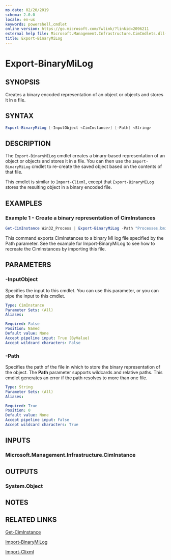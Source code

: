 ```yaml
---
ms.date: 02/20/2019
schema: 2.0.0
locale: en-us
keywords: powershell,cmdlet
online version: https://go.microsoft.com/fwlink/?linkid=2096211
external help file: Microsoft.Management.Infrastructure.CimCmdlets.dll-Help.xml
title: Export-BinaryMiLog
---
```


# Export-BinaryMiLog

## SYNOPSIS
Creates a binary encoded representation of an object or objects and stores it in a file.

## SYNTAX

```powershell
Export-BinaryMiLog [-InputObject <CimInstance>] [-Path] <String>
```

## DESCRIPTION

The `Export-BinaryMILog` cmdlet creates a binary-based representation of an object or objects and
stores it in a file. You can then use the `Import-BinaryMiLog` cmdlet to re-create the saved object
based on the contents of that file.

This cmdlet is similar to `Import-Clixml`, except that `Export-BinaryMILog` stores the resulting
object in a binary encoded file.

## EXAMPLES

### Example 1 - Create a binary representation of CimInstances

```powershell
Get-CimInstance Win32_Process | Export-BinaryMiLog -Path "Processes.bmil"
```

This command exports CimInstances to a binary MI log file specified by the Path parameter.
See the example for Import-BinaryMiLog to see how to recreate the CimInstances by importing this file.

## PARAMETERS

### -InputObject

Specifies the input to this cmdlet. You can use this parameter, or you can pipe the input to this
cmdlet.

```yaml
Type: CimInstance
Parameter Sets: (All)
Aliases:

Required: False
Position: Named
Default value: None
Accept pipeline input: True (ByValue)
Accept wildcard characters: False
```

### -Path

Specifies the path of the file in which to store the binary representation of the object. The
**Path** parameter supports wildcards and relative paths. This cmdlet generates an error if the
path resolves to more than one file.

```yaml
Type: String
Parameter Sets: (All)
Aliases:

Required: True
Position: 0
Default value: None
Accept pipeline input: False
Accept wildcard characters: True
```

## INPUTS

### Microsoft.Management.Infrastructure.CimInstance

## OUTPUTS

### System.Object

## NOTES

## RELATED LINKS

[Get-CimInstance](get-ciminstance.md)

[Import-BinaryMiLog](import-binarymilog.md)

[Import-Clixml](../microsoft.powershell.utility/import-clixml.md)

